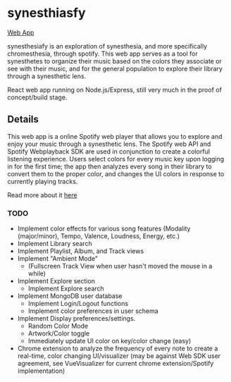 # synesthiasfy

[Web App](https://synesthesiafy.herokuapp.com/)

synesthesiafy is an exploration of synesthesia, and more specifically chromesthesia, through spotify. This web app serves as a tool for synesthetes to organize their music based on the colors they associate or see with their music, and for the general population to explore their library through a synesthetic lens.

React web app running on Node.js/Express, still very much in the proof of concept/build stage.

## Details

This web app is a online Spotify web player that allows you to explore and enjoy your music through a synesthetic lens. The Spotify web API and Spotify Webplayback SDK are used in conjunction to create a colorful listening experience. Users select colors for every music key upon logging in for the first time; the app then analyzes every song in their library to convert them to the proper color, and changes the UI colors in response to currently playing tracks.

Read more about it [here](https://synesthesiafy.herokuapp.com/about)

### TODO

- Implement color effects for various song features (Modality (major/minor), Tempo, Valence, Loudness, Energy, etc.)
- Implement Library search
- Implement Playlist, Album, and Track views
- Implement "Ambient Mode"
  - (Fullscreen Track View when user hasn't moved the mouse in a while)
- Implement Explore section
  - Implement Explore search
- Implement MongoDB user database
  - Implement Login/Logout functions
  - Implement color preferences in user schema
- Implement Display preferences/settings.
  - Random Color Mode
  - Artwork/Color toggle
  - Immediately update UI color on key/color change (easy)
- Chrome extension to analyze the frequency of every note to create a real-time, color changing UI/visualizer (may be against Web SDK user agreement, see VueVisualizer for current chrome extension/Spotify implementation)

